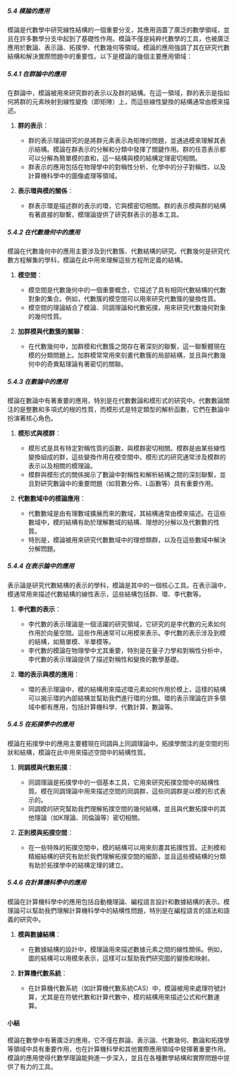 ##### 5.4 模論的應用

模論是代數學中研究線性結構的一個重要分支，其應用涵蓋了廣泛的數學領域，並且在許多數學分支中起到了基礎性作用。模論不僅是純粹代數學的工具，也被廣泛應用於數論、表示論、拓撲學、代數幾何等領域。模論的應用強調了其在研究代數結構和解決實際問題中的重要性。以下是模論的幾個主要應用領域：

##### 5.4.1 在群論中的應用

在群論中，模論被用來研究群的表示以及群的結構。在這一領域，群的表示是指如何將群的元素映射到線性變換（即矩陣）上，而這些線性變換的結構通常由模來描述。

1. **群的表示**：
   - 群的表示理論研究的是將群元素表示為矩陣的問題，並通過模來理解其表示結構。模論在群表示的分解和分類中發揮了關鍵作用。群的任意表示都可以分解為簡單模的直和，這一結構與模的結構定理密切相關。
   - 群表示的應用包括在物理學中的對稱性分析、化學中的分子對稱性、以及計算機科學中的圖像處理等領域。

2. **表示環與模的關係**：
   - 群表示環是描述群的表示的環，它與模密切相關。群的表示模與群的結構有著直接的聯繫，模理論提供了研究群表示的基本工具。

##### 5.4.2 在代數幾何中的應用

模論在代數幾何中的應用主要涉及到代數簇、代數結構的研究。代數幾何是研究代數方程解集的學科，模論在此中用來理解這些方程所定義的結構。

1. **模空間**：
   - 模空間是代數幾何中的一個重要概念，它描述了具有相同代數結構的代數對象的集合。例如，代數簇的模空間可以用來研究代數簇的變換性質。
   - 模空間的理論結合了模論、同調理論和代數拓撲，用來研究代數幾何對象的幾何性質。

2. **加群模與代數簇的關聯**：
   - 在代數幾何中，加群模和代數簇之間存在著深刻的聯繫，這一聯繫體現在模的分類問題上。加群模常常用來刻畫代數簇的局部結構，並且與代數幾何中的奇異點理論有著密切的關聯。

##### 5.4.3 在數論中的應用

模論在數論中有著重要的應用，特別是在代數數論和模形式的研究中。代數數論關注的是整數和多項式的根的性質，而模形式是特定類型的解析函數，它們在數論中扮演著核心角色。

1. **模形式與模群**：
   - 模形式是具有特定對稱性質的函數，與模群密切相關。模群是由某些線性變換組成的群，這些變換作用在模空間中。模形式的研究通常涉及模群的表示以及相關的模理論。
   - 模群與模形式的關係揭示了數論中對稱性和解析結構之間的深刻聯繫，並且對研究數論中的重要問題（如質數分佈、L函數等）具有重要作用。

2. **代數數域中的模論應用**：
   - 代數數域是由有理數域擴展而來的數域，其結構通常由模來描述。在這些數域中，模的結構有助於理解數域的結構、理想的分解以及代數數的性質。
   - 特別是，模論被用來研究代數數域中的理想類群，以及在這些數域中解決分解問題。

##### 5.4.4 在表示論中的應用

表示論是研究代數結構的表示的學科，模論是其中的一個核心工具。在表示論中，模通常用來描述代數結構的線性表示，這些結構包括群、環、李代數等。

1. **李代數的表示**：
   - 李代數的表示理論是一個活躍的研究領域，它研究的是李代數的元素如何作用於向量空間。這些作用通常可以用模來表示。李代數的表示涉及到模的結構，如簡單模、半單模等。
   - 李代數的模論在物理學中尤其重要，特別是在量子力學和對稱性分析中，李代數的表示理論提供了描述對稱性和變換的數學基礎。

2. **環的表示與模的應用**：
   - 環的表示理論中，模的結構用來描述環元素如何作用於模上，這樣的結構可以揭示環的內部結構並幫助我們進行環的分類。環的表示理論在許多領域中都有應用，包括計算機科學、代數計算、數論等。

##### 5.4.5 在拓撲學中的應用

模論在拓撲學中的應用主要體現在同調與上同調理論中。拓撲學關注的是空間的形狀和結構，模論在此中用來描述空間中的結構性質。

1. **同調模與代數拓撲**：
   - 同調理論是拓撲學中的一個基本工具，它用來研究拓撲空間中的結構性質。模在同調理論中用來描述空間的同調群，這些同調群是以模的形式表示的。
   - 同調模的研究幫助我們理解拓撲空間的幾何結構，並且與代數拓撲中的其他理論（如K理論、同倫論等）密切相關。

2. **正則模與拓撲空間**：
   - 在一些特殊的拓撲空間中，模的結構可以用來刻畫其拓撲性質。正則模和精細結構的研究有助於我們理解拓撲空間的細節，並且這些模結構的分類有助於拓撲學中的結構定理的建立。

##### 5.4.6 在計算機科學中的應用

模論在計算機科學中的應用包括自動機理論、編程語言設計和數據結構的表示。模理論可以幫助我們理解計算機科學中的結構性問題，特別是在編程語言的語法和語義的研究中。

1. **模與數據結構**：
   - 在數據結構的設計中，模理論用來描述數據元素之間的線性關係。例如，圖的結構可以用模來表示，這樣可以幫助我們研究圖的變換和映射。

2. **計算機代數系統**：
   - 在計算機代數系統（如計算機代數系統CAS）中，模論被用來處理符號計算，尤其是在符號代數和計算代數中，模的結構用來描述公式和代數運算。

#### 小結

模論在數學中有著廣泛的應用，它不僅在群論、表示論、代數幾何、數論和拓撲學等領域中具有重要作用，也在計算機科學和其他實際應用領域中發揮著重要作用。模論的應用使得代數學理論能夠進一步深入，並且在各種數學結構和實際問題中提供了有力的工具。